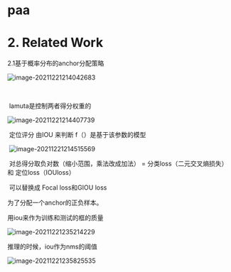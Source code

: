 # paa

# 2. Related Work



2.1基于概率分布的anchor分配策略



![image-20211221214042683](https://s2.loli.net/2021/12/21/xQRAWHytDwapiCb.png)

​		

​																																																lamuta是控制两者得分权重的

![image-20211221214407739](https://s2.loli.net/2021/12/21/JFyxBsfDa3Zq9He.png)

​																	定位评分  由IOU 来判断                                            f（）是基于该参数的模型								

​											![image-20211221214515569](https://s2.loli.net/2021/12/21/emu6sCZaQhU4l7P.png)

​						对总得分取负对数（缩小范围，乘法改成加法） =   分类loss（二元交叉熵损失）  和        定位loss（IOUloss）

​																													可以替换成 Focal loss和GIOU loss

为了分配一个anchor的正负样本。





用iou来作为训练和测试的框的质量

![image-20211221235214229](https://s2.loli.net/2021/12/21/VnWe7ZwEAF4N2bf.png)







推理的时候，iou作为nms的阈值

![image-20211221235825535](https://s2.loli.net/2021/12/21/oTtMSbzXcasfkC7.png)



